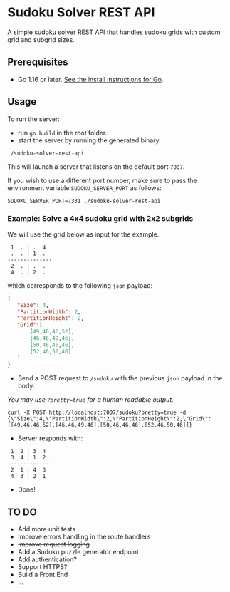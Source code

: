 # Sudoku Solver REST API

A simple sudoku solver REST API that handles sudoku grids with custom grid and subgrid sizes.

## Prerequisites

- Go 1.16 or later. [See the install instructions for Go](https://go.dev/doc/install).

## Usage

To run the server:

- run `go build` in the root folder.
- start the server by running the generated binary.
```console
./sudoku-solver-rest-api
```

This will launch a server that listens on the default port `7007`. 

If you wish to use a different port number, make sure to pass the environment variable `SUDOKU_SERVER_PORT` as follows:

```console
SUDOKU_SERVER_PORT=7331 ./sudoku-solver-rest-api
```

### Example: Solve a 4x4 sudoku grid with 2x2 subgrids

We will use the grid below as input for the example.

```console
 1  . | .  4
 .  . | 1  .
--------------
 2  . | .  .
 4  . | 2  .
```

which corresponds to the following `json` payload:

 ```json
 {
    "Size": 4,
    "PartitionWidth": 2,
    "PartitionHeight": 2,
    "Grid":[
        [49,46,46,52],
        [46,46,49,46],
        [50,46,46,46],
        [52,46,50,46]
    ]
 }
```

- Send a POST request to `/sudoku` with the previous `json` payload in the body.

*You may use `?pretty=true` for a human readable output.*
```console
curl -X POST http://localhost:7007/sudoku?pretty=true -d {\"Size\":4,\"PartitionWidth\":2,\"PartitionHeight\":2,\"Grid\":[[49,46,46,52],[46,46,49,46],[50,46,46,46],[52,46,50,46]]}
```

- Server responds with:
```console
 1  2 | 3  4
 3  4 | 1  2
--------------
 2  1 | 4  3
 4  3 | 2  1
```

- Done!

## TO DO

- Add more unit tests
- Improve errors handling in the route handlers
- ~~Improve request logging~~
- Add a Sudoku puzzle generator endpoint
- Add authentication?
- Support HTTPS?
- Build a Front End
- ...
